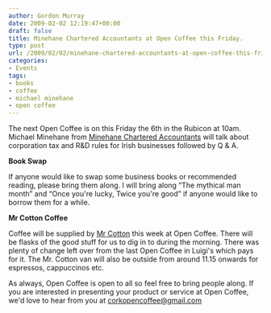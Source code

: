 ```yaml
---
author: Gordon Murray
date: 2009-02-02 12:19:47+00:00
draft: false
title: Minehane Chartered Accountants at Open Coffee this Friday.
type: post
url: /2009/02/02/minehane-chartered-accountants-at-open-coffee-this-friday/
categories:
- Events
tags:
- books
- coffee
- michael minehane
- open coffee
---
```


The next Open Coffee is on this Friday the 6th in the Rubicon at 10am. Michael Minehane from [Minehane Chartered Accountants](http://www.minehane-group.com/) will talk about corporation tax and R&D rules for Irish businesses followed by Q & A.

**Book Swap**

If anyone would like to swap some business books or recommended reading, please bring them along. I will bring along “The mythical man month” and “Once you're lucky, Twice you're good” if anyone would like to borrow them for a while.

**Mr Cotton Coffee**

Coffee will be supplied by [Mr Cotton](http://www.mrcotton.com/) this week at Open Coffee. There will be flasks of the good stuff for us to dig in to during the morning. There was plenty of change left over from the last Open Coffee in Luigi's which pays for it. The Mr. Cotton van will also be outside from around 11.15 onwards for espressos, cappuccinos etc.

As always, Open Coffee is open to all so feel free to bring people along. If you are interested in presenting your product or service at Open Coffee, we'd love to hear from you at [corkopencoffee@gmail.com](mailto:corkopencoffee@gmail.com)
